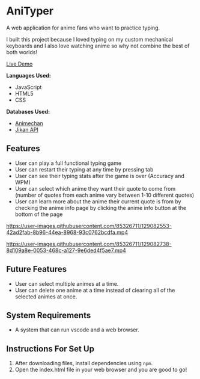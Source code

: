 # AniTyper

A web application for anime fans who want to practice typing.  

I built this project because I loved typing on my custom mechanical keyboards and I also love watching anime so why not combine the best of both worlds!  

[Live Demo](https://anthony-tran2.github.io/AniTyper/)  

**Languages Used:** 
* JavaScript
* HTML5
* CSS  

**Databases Used:**
* [Animechan](https://animechan.vercel.app/)  
* [Jikan API](https://jikan.moe/)  
                
## Features
* User can play a full functional typing game
* User can restart their typing at any time by pressing tab
* User can see their typing stats after the game is over (Accuracy and WPM)
* User can select which anime they want their quote to come from (number of quotes from each anime vary between 1-10 different quotes)
* User can learn more about the anime their current quote is from by checking the anime info page by clicking the anime info button at the bottom of the page


https://user-images.githubusercontent.com/85326711/129082553-42ad2fab-8b96-44ea-8968-93c0762bcdfa.mp4


https://user-images.githubusercontent.com/85326711/129082738-8d109a8e-0053-468c-a127-9e6ded4f5ae7.mp4


## Future Features
* User can select multiple animes at a time.  
* User can delete one anime at a time instead of clearing all of the selected animes at once.  
  
## System Requirements
* A system that can run vscode and a web browser.  
  
## Instructions For Set Up
  1. After downloading files, install dependencies using `npm`.
  2. Open the index.html file in your web browser and you are good to go!
  
